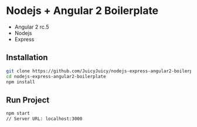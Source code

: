 # Nodejs + Angular 2 Boilerplate

- Angular 2 rc.5
- Nodejs
- Express

## Installation
```bash
git clone https://github.com/JuicyJuicy/nodejs-express-angular2-boilerplate.git
cd nodejs-express-angular2-boilerplate
npm install
```

## Run Project
```bash
npm start
// Server URL: localhost:3000
```

